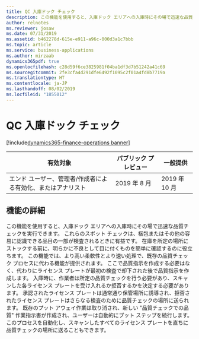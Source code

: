 ```yaml
---
title: QC 入庫ドック チェック
description: この機能を使用すると、入庫ドック エリアへの入庫時にその場で迅速な品質チェックを実行できます。
author: relnotes
ms.reviewer: josaw
ms.date: 07/31/2019
ms.assetid: b462278d-615e-e911-a96c-000d3a1c7bbb
ms.topic: article
ms.service: business-applications
ms.author: mirzaab
dynamics365pdf: true
ms.openlocfilehash: c28d59f6ce3825981f04ba1df3d7b51242a41c69
ms.sourcegitcommit: 2fe3cfa4d291dfe6492f1095c2f01a4fd8b7719a
ms.translationtype: HT
ms.contentlocale: ja-JP
ms.lasthandoff: 08/02/2019
ms.locfileid: "1855012"
---
```

# <a name="qc-inbound-dock-check"></a>QC 入庫ドック チェック
[!include[dynamics365-finance-operations banner](../includes/dynamics365-finance-operations.md)]

| 有効対象    |  パブリック プレビュー | 一般提供 | 
| ---------- | ---------- |---------- |
|エンド ユーザー、管理者/作成者による有効化、またはアナリスト|2019 年 8 月| 2019 年 10 月|






## <a name="feature-details"></a>機能の詳細
<!--feature detail start -->
この機能を使用すると、入庫ドック エリアへの入庫時にその場で迅速な品質チェックを実行できます。 これらのスポット チェックは、梱包またはその他の容易に認識できる品目の一部が検査されるときに有益です。 在庫を所定の場所にストックする前に、明らかに不良として目に付くものを簡単に確認するのに役立ちます。 この機能では、より高い柔軟性とより速い処理で、既存の品質チェック プロセスに代わる機能が提供されます。 ここで品質指示を作成する必要はなく、代わりにライセンス プレートが最初の検査で却下された後で品質指示を作成します。 入庫時に、作業者は所定の品質チェックを行う必要があり、スキャンした各ライセンス プレートを受け入れるか拒否するかを決定する必要があります。 承認されたライセンス プレートは通常通り保管場所に誘導され、拒否されたライセンス プレートはさらなる検査のために品質チェックの場所に送られます。 既存のプット アウェイ作業は取り消され、新しい "品質チェックでの品質" 作業指示書が作成され、ユーザーは自動的にプット ステップを続行します。 このプロセスを自動化し、スキャンしたすべてのライセンス プレートを直ちに品質チェックの場所に送ることもできます。
<!--feature detail end -->











